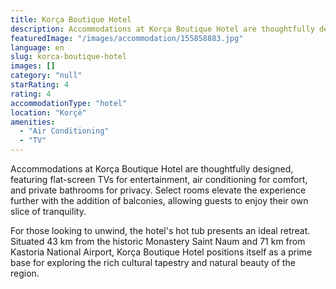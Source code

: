 ```yaml
---
title: Korça Boutique Hotel
description: Accommodations at Korça Boutique Hotel are thoughtfully designed, featuring flat-screen TVs for entertainment, air conditioning for comfort, and private bathroo
featuredImage: "/images/accommodation/155858883.jpg"
language: en
slug: korca-boutique-hotel
images: []
category: "null"
starRating: 4
rating: 4
accommodationType: "hotel"
location: "Korçë"
amenities:
  - "Air Conditioning"
  - "TV"
---
```


Accommodations at Korça Boutique Hotel are thoughtfully designed, featuring flat-screen TVs for entertainment, air conditioning for comfort, and private bathrooms for privacy. Select rooms elevate the experience further with the addition of balconies, allowing guests to enjoy their own slice of tranquility.

For those looking to unwind, the hotel's hot tub presents an ideal retreat. Situated 43 km from the historic Monastery Saint Naum and 71 km from Kastoria National Airport, Korça Boutique Hotel positions itself as a prime base for exploring the rich cultural tapestry and natural beauty of the region.

